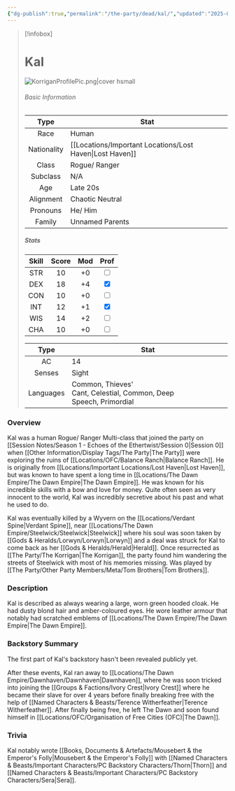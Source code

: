 ```yaml
---
{"dg-publish":true,"permalink":"/the-party/dead/kal/","updated":"2025-05-27T13:41:48.243+01:00"}
---
```


> [!infobox]
> 
> # Kal
> ![KorriganProfilePic.png|cover hsmall](/img/user/Admin/Attachments/KorriganProfilePic.png)
> ###### Basic Information
> 
>  Type | Stat |
> :----: | --- |
>  Race | Human |
>  Nationality | [[Locations/Important Locations/Lost Haven\|Lost Haven]] |
>  Class | Rogue/ Ranger |
>  Subclass | N/A|
>  Age | Late 20s |
>  Alignment | Chaotic Neutral |
>  Pronouns | He/ Him |
>  Family | Unnamed Parents |
>  ##### Stats
> Skill | Score | Mod | Prof |
> :---: | :---: | :---: | :---: |
>  STR | 10 | +0 | <input type="checkbox" unchecked> |
>  DEX | 18 | +4 |  <input type="checkbox" checked> |
>  CON | 10 | +0 | <input type="checkbox" unchecked> |
>  INT | 12 | +1 | <input type="checkbox" checked>|
>  WIS | 14 | +2 | <input type="checkbox" unchecked> |
>  CHA | 10 | +0 | <input type="checkbox" unchecked> |
>  
>Type | Stat |
>:---: | --- |
>AC | 14 |
>Senses | Sight |
>Languages | Common, Thieves' Cant, Celestial, Common, Deep Speech, Primordial|

### Overview
Kal was a human Rogue/ Ranger Multi-class that joined the party on [[Session Notes/Season 1 - Echoes of the Ethertwist/Session 0\|Session 0]] when [[Other Information/Display Tags/The Party\|The Party]] were exploring the ruins of [[Locations/OFC/Balance Ranch\|Balance Ranch]]. He is originally from [[Locations/Important Locations/Lost Haven\|Lost Haven]], but was known to have spent a long time in [[Locations/The Dawn Empire/The Dawn Empire\|The Dawn Empire]]. He was known for his incredible skills with a bow and love for money. Quite often seen as very innocent to the world, Kal was incredibly secretive about his past and what he used to do. 

Kal was eventually killed by a Wyvern on the [[Locations/Verdant Spine\|Verdant Spine]], near [[Locations/The Dawn Empire/Steelwick/Steelwick\|Steelwick]] where his soul was soon taken by [[Gods & Heralds/Lorwyn/Lorwyn\|Lorwyn]] and a deal was struck for Kal to come back as her [[Gods & Heralds/Herald\|Herald]]. Once resurrected as [[The Party/The Korrigan\|The Korrigan]], the party found him wandering the streets of Steelwick with most of his memories missing. Was played by [[The Party/Other Party Members/Meta/Tom Brothers\|Tom Brothers]].

### Description
Kal is described as always wearing a large, worn green hooded cloak. He had dusty blond hair and amber-coloured eyes. He wore leather armour that notably had scratched emblems of [[Locations/The Dawn Empire/The Dawn Empire\|The Dawn Empire]]. 

### Backstory Summary
The first part of Kal's backstory hasn't been revealed publicly yet. 

After these events, Kal ran away to [[Locations/The Dawn Empire/Dawnhaven/Dawnhaven\|Dawnhaven]], where he was soon tricked into joining the [[Groups & Factions/Ivory Crest\|Ivory Crest]] where he became their slave for over 4 years before finally breaking free with the help of [[Named Characters & Beasts/Terence Witherfeather\|Terence Witherfeather]]. After finally being free, he left The Dawn and soon found himself in [[Locations/OFC/Organisation of Free Cities (OFC)\|The Dawn]].

### Trivia
Kal notably wrote [[Books, Documents & Artefacts/Mousebert & the Emperor's Folly\|Mousebert & the Emperor's Folly]] with [[Named Characters & Beasts/Important Characters/PC Backstory Characters/Thorn\|Thorn]] and [[Named Characters & Beasts/Important Characters/PC Backstory Characters/Sera\|Sera]].
